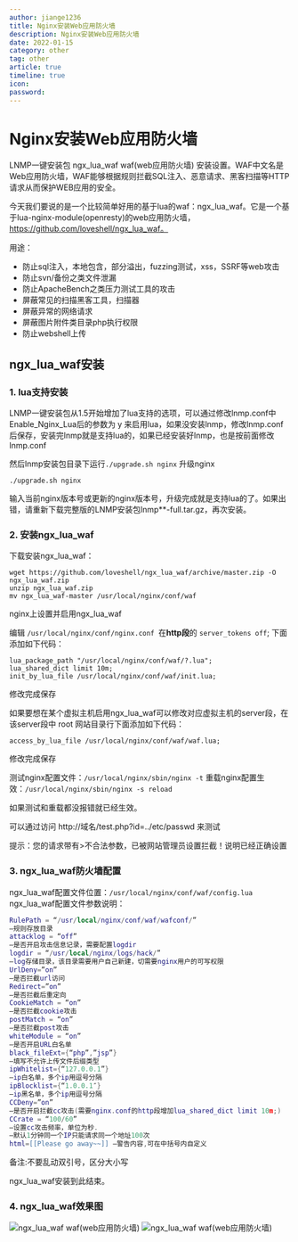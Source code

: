 ```yaml
---
author: jiange1236
title: Nginx安装Web应用防火墙
description: Nginx安装Web应用防火墙
date: 2022-01-15
category: other
tag: other
article: true
timeline: true
icon: 
password: 
---
```

# Nginx安装Web应用防火墙

LNMP一键安装包 ngx_lua_waf waf(web应用防火墙) 安装设置。WAF中文名是Web应用防火墙，WAF能够根据规则拦截SQL注入、恶意请求、黑客扫描等HTTP请求从而保护WEB应用的安全。

今天我们要说的是一个比较简单好用的基于lua的waf：ngx_lua_waf。它是一个基于lua-nginx-module(openresty)的web应用防火墙，https://github.com/loveshell/ngx_lua_waf。

用途：

- 防止sql注入，本地包含，部分溢出，fuzzing测试，xss，SSRF等web攻击
- 防止svn/备份之类文件泄漏
- 防止ApacheBench之类压力测试工具的攻击
- 屏蔽常见的扫描黑客工具，扫描器
- 屏蔽异常的网络请求
- 屏蔽图片附件类目录php执行权限
- 防止webshell上传

## ngx_lua_waf安装

### 1. lua支持安装

LNMP一键安装包从1.5开始增加了lua支持的选项，可以通过修改lnmp.conf中Enable_Nginx_Lua后的参数为 y 来启用lua，如果没安装lnmp，修改lnmp.conf后保存，安装完lnmp就是支持lua的，如果已经安装好lnmp，也是按前面修改lnmp.conf

然后lnmp安装包目录下运行`./upgrade.sh nginx` 升级nginx

```
./upgrade.sh nginx
```

输入当前nginx版本号或更新的nginx版本号，升级完成就是支持lua的了。如果出错，请重新下载完整版的LNMP安装包lnmp**-full.tar.gz，再次安装。

### 2. 安装ngx_lua_waf

下载安装ngx_lua_waf：

```
wget https://github.com/loveshell/ngx_lua_waf/archive/master.zip -O ngx_lua_waf.zip
unzip ngx_lua_waf.zip
mv ngx_lua_waf-master /usr/local/nginx/conf/waf
```

nginx上设置并启用ngx_lua_waf

编辑 `/usr/local/nginx/conf/nginx.conf `在**http段**的 `server_tokens off`; 下面添加如下代码：

```
lua_package_path "/usr/local/nginx/conf/waf/?.lua";
lua_shared_dict limit 10m;
init_by_lua_file /usr/local/nginx/conf/waf/init.lua;
```

修改完成保存

如果要想在某个虚拟主机启用ngx_lua_waf可以修改对应虚拟主机的server段，在该server段中 root 网站目录行下面添加如下代码：

```
access_by_lua_file /usr/local/nginx/conf/waf/waf.lua;
```

修改完成保存

测试nginx配置文件：`/usr/local/nginx/sbin/nginx -t`
重载nginx配置生效：`/usr/local/nginx/sbin/nginx -s reload`

如果测试和重载都没报错就已经生效。

可以通过访问 http://域名/test.php?id=../etc/passwd 来测试

提示：您的请求带有>不合法参数，已被网站管理员设置拦截！说明已经正确设置

### 3. ngx_lua_waf防火墙配置

ngx_lua_waf配置文件位置：`/usr/local/nginx/conf/waf/config.lua`
ngx_lua_waf配置文件参数说明：

```lua
RulePath = “/usr/local/nginx/conf/waf/wafconf/”
–规则存放目录
attacklog = “off”
–是否开启攻击信息记录，需要配置logdir
logdir = “/usr/local/nginx/logs/hack/”
–log存储目录，该目录需要用户自己新建，切需要nginx用户的可写权限
UrlDeny=”on”
–是否拦截url访问
Redirect=”on”
–是否拦截后重定向
CookieMatch = “on”
–是否拦截cookie攻击
postMatch = “on”
–是否拦截post攻击
whiteModule = “on”
–是否开启URL白名单
black_fileExt={“php”,”jsp”}
–填写不允许上传文件后缀类型
ipWhitelist={“127.0.0.1”}
–ip白名单，多个ip用逗号分隔
ipBlocklist={“1.0.0.1″}
–ip黑名单，多个ip用逗号分隔
CCDeny=”on”
–是否开启拦截cc攻击(需要nginx.conf的http段增加lua_shared_dict limit 10m;)
CCrate = “100/60”
–设置cc攻击频率，单位为秒.
–默认1分钟同一个IP只能请求同一个地址100次
html=[[Please go away~~]] –警告内容,可在中括号内自定义
```

备注:不要乱动双引号，区分大小写

ngx_lua_waf安装到此结束。

### 4. ngx_lua_waf效果图

![ngx_lua_waf waf(web应用防火墙)](https://cdn.jsdelivr.net/gh/jiange1236/MyImage/MdImg/ngcb15.jpg)
![ngx_lua_waf waf(web应用防火墙)](https://cdn.jsdelivr.net/gh/jiange1236/MyImage/MdImg/ngcb15-16419157753881.jpg)


